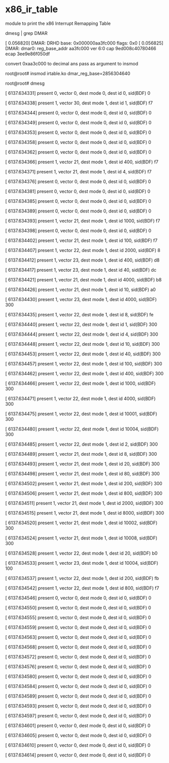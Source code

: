 # x86_ir_table

module to print the x86 Interrupt Remapping Table

dmesg | grep DMAR

[    0.056820] DMAR: DRHD base: 0x000000aa3fc000 flags: 0x0
[    0.056825] DMAR: dmar0: reg_base_addr aa3fc000 ver 6:0 cap 9ed008c40780466 ecap 3ee9e86f050df

convert 0xaa3c000 to decimal ans pass as argument to insmod


root@root# insmod irtable.ko dmar_reg_base=2856304640

root@root# dmesg

[ 6137.634331] present 0, vector 0, dest mode 0, dest id 0, sid(BDF) 0

[ 6137.634338] present 1, vector 30, dest mode 1, dest id 1, sid(BDF) f7

[ 6137.634344] present 0, vector 0, dest mode 0, dest id 0, sid(BDF) 0

[ 6137.634349] present 0, vector 0, dest mode 0, dest id 0, sid(BDF) 0

[ 6137.634353] present 0, vector 0, dest mode 0, dest id 0, sid(BDF) 0

[ 6137.634358] present 0, vector 0, dest mode 0, dest id 0, sid(BDF) 0

[ 6137.634362] present 0, vector 0, dest mode 0, dest id 0, sid(BDF) 0

[ 6137.634366] present 1, vector 21, dest mode 1, dest id 400, sid(BDF) f7

[ 6137.634371] present 1, vector 21, dest mode 1, dest id 4, sid(BDF) f7

[ 6137.634376] present 0, vector 0, dest mode 0, dest id 0, sid(BDF) 0

[ 6137.634381] present 0, vector 0, dest mode 0, dest id 0, sid(BDF) 0

[ 6137.634385] present 0, vector 0, dest mode 0, dest id 0, sid(BDF) 0

[ 6137.634389] present 0, vector 0, dest mode 0, dest id 0, sid(BDF) 0

[ 6137.634393] present 1, vector 21, dest mode 1, dest id 1000, sid(BDF) f7

[ 6137.634398] present 0, vector 0, dest mode 0, dest id 0, sid(BDF) 0

[ 6137.634402] present 1, vector 21, dest mode 1, dest id 100, sid(BDF) f7

[ 6137.634407] present 1, vector 22, dest mode 1, dest id 2000, sid(BDF) 8

[ 6137.634412] present 1, vector 23, dest mode 1, dest id 400, sid(BDF) d8

[ 6137.634417] present 1, vector 23, dest mode 1, dest id 40, sid(BDF) dc

[ 6137.634421] present 1, vector 21, dest mode 1, dest id 4000, sid(BDF) b8

[ 6137.634426] present 1, vector 21, dest mode 1, dest id 10, sid(BDF) a0

[ 6137.634430] present 1, vector 23, dest mode 1, dest id 4000, sid(BDF) 300

[ 6137.634435] present 1, vector 22, dest mode 1, dest id 8, sid(BDF) fe

[ 6137.634440] present 1, vector 22, dest mode 1, dest id 1, sid(BDF) 300

[ 6137.634444] present 1, vector 22, dest mode 1, dest id 4, sid(BDF) 300

[ 6137.634448] present 1, vector 22, dest mode 1, dest id 10, sid(BDF) 300

[ 6137.634453] present 1, vector 22, dest mode 1, dest id 40, sid(BDF) 300

[ 6137.634457] present 1, vector 22, dest mode 1, dest id 100, sid(BDF) 300

[ 6137.634462] present 1, vector 22, dest mode 1, dest id 400, sid(BDF) 300

[ 6137.634466] present 1, vector 22, dest mode 1, dest id 1000, sid(BDF) 300

[ 6137.634471] present 1, vector 22, dest mode 1, dest id 4000, sid(BDF) 300

[ 6137.634475] present 1, vector 22, dest mode 1, dest id 10001, sid(BDF) 300

[ 6137.634480] present 1, vector 22, dest mode 1, dest id 10004, sid(BDF) 300

[ 6137.634485] present 1, vector 22, dest mode 1, dest id 2, sid(BDF) 300

[ 6137.634489] present 1, vector 21, dest mode 1, dest id 8, sid(BDF) 300

[ 6137.634493] present 1, vector 21, dest mode 1, dest id 20, sid(BDF) 300

[ 6137.634498] present 1, vector 21, dest mode 1, dest id 80, sid(BDF) 300

[ 6137.634502] present 1, vector 21, dest mode 1, dest id 200, sid(BDF) 300

[ 6137.634506] present 1, vector 21, dest mode 1, dest id 800, sid(BDF) 300

[ 6137.634511] present 1, vector 21, dest mode 1, dest id 2000, sid(BDF) 300

[ 6137.634515] present 1, vector 21, dest mode 1, dest id 8000, sid(BDF) 300

[ 6137.634520] present 1, vector 21, dest mode 1, dest id 10002, sid(BDF) 300

[ 6137.634524] present 1, vector 21, dest mode 1, dest id 10008, sid(BDF) 300

[ 6137.634528] present 1, vector 22, dest mode 1, dest id 20, sid(BDF) b0

[ 6137.634533] present 1, vector 23, dest mode 1, dest id 10004, sid(BDF) 100

[ 6137.634537] present 1, vector 22, dest mode 1, dest id 200, sid(BDF) fb

[ 6137.634542] present 1, vector 22, dest mode 1, dest id 800, sid(BDF) f7

[ 6137.634546] present 0, vector 0, dest mode 0, dest id 0, sid(BDF) 0

[ 6137.634550] present 0, vector 0, dest mode 0, dest id 0, sid(BDF) 0

[ 6137.634555] present 0, vector 0, dest mode 0, dest id 0, sid(BDF) 0

[ 6137.634559] present 0, vector 0, dest mode 0, dest id 0, sid(BDF) 0

[ 6137.634563] present 0, vector 0, dest mode 0, dest id 0, sid(BDF) 0

[ 6137.634568] present 0, vector 0, dest mode 0, dest id 0, sid(BDF) 0

[ 6137.634572] present 0, vector 0, dest mode 0, dest id 0, sid(BDF) 0

[ 6137.634576] present 0, vector 0, dest mode 0, dest id 0, sid(BDF) 0

[ 6137.634580] present 0, vector 0, dest mode 0, dest id 0, sid(BDF) 0

[ 6137.634584] present 0, vector 0, dest mode 0, dest id 0, sid(BDF) 0

[ 6137.634589] present 0, vector 0, dest mode 0, dest id 0, sid(BDF) 0

[ 6137.634593] present 0, vector 0, dest mode 0, dest id 0, sid(BDF) 0

[ 6137.634597] present 0, vector 0, dest mode 0, dest id 0, sid(BDF) 0

[ 6137.634601] present 0, vector 0, dest mode 0, dest id 0, sid(BDF) 0

[ 6137.634605] present 0, vector 0, dest mode 0, dest id 0, sid(BDF) 0

[ 6137.634610] present 0, vector 0, dest mode 0, dest id 0, sid(BDF) 0

[ 6137.634614] present 0, vector 0, dest mode 0, dest id 0, sid(BDF) 0




